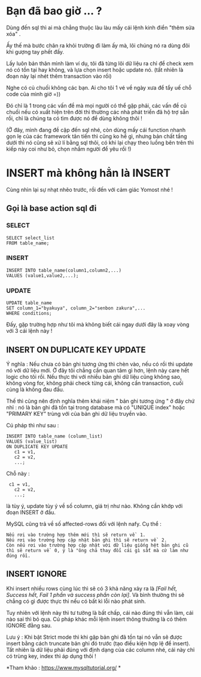 # Bạn đã bao giờ ... ?
Dùng đến sql thì ai mà chẳng thuộc làu làu mấy cái lệnh kinh điển "thêm sửa xóa" . 

Ấy thế mà bước chân ra khỏi trường đi làm ấy mà, lôi chúng nó ra dùng đôi khi gượng tay phết đấy.

Lấy luôn bản thân mình làm ví dụ, tôi đã từng lôi dữ liệu ra chỉ để check xem nó có tồn tại hay không, và lựa chọn insert hoặc update nó. (tất nhiên là đoạn này lại nhét thêm transaction vào rồi)

Nghe có củ chuối không các bạn. Ai cho tôi 1 vé về ngày xưa để tẩy uế chỗ code của mình giờ =))

Đó chỉ là 1 trong các vấn đề mà mọi người có thể gặp phải, các vấn đề củ chuối nếu có xuất hiện trên đời thì thường các nhà phát triển đã hộ trợ sẵn rồi, chỉ là chúng ta có tìm được nó để dùng không thôi !

(Ở đây, mình đang đề cập đến sql nhé, còn dùng mấy cái function nhanh gọn lẹ của các framework tân tiến thì cũng ko hề gì, nhưng bản chất tầng dưới thì nó cũng sẽ xử lí bằng sql thôi, có khi lại chạy theo luồng bên trên thì kiếp này coi như bỏ, chọn nhầm người để yêu rồi !)

# INSERT mà không hẳn là INSERT
Cùng nhìn lại sự nhạt nhẽo trước, rồi đến với cảm giác Yomost nhé !
## Gọi là base action sql đi
### SELECT
```
SELECT select_list
FROM table_name;
```

### INSERT
```
INSERT INTO table_name(column1,column2,...)
VALUES (value1,value2,...);
```

### UPDATE
```
UPDATE table_name
SET column_1="byakuya", column_2="senbon zakura",...
WHERE conditions;
```
Đấy, gặp trường hợp như tôi mà không biết cái ngay dưới đây là xoay vòng với 3 cái lệnh này !

## INSERT ON DUPLICATE KEY UPDATE
Ý nghĩa : Nếu chưa có bản ghi tương ứng thì chèn vào, nếu có rồi thì update nó với dữ liệu mới. Ở đây tôi chẳng cần quan tâm gì hơn, lệnh này care hết logic cho tôi rồi. Nếu thực thi với nhiều bản ghi dữ liệu cũng không sao, không vòng for, không phải check từng cái, không cần transaction, cuối cùng là không đau đầu.

Thế thì cũng nên định nghĩa thêm khái niệm " bản ghi tương ứng " ở đây chứ nhỉ : nó là bản ghi đã tồn tại trong database mà có "UNIQUE index" hoặc "PRIMARY KEY" trùng với của bản ghi dữ liệu truyền vào. 

Cú pháp thì như sau :
```
INSERT INTO table_name (column_list)
VALUES (value_list)
ON DUPLICATE KEY UPDATE
   c1 = v1,
   c2 = v2,
   ...;
```
Chỗ này : 
```
 c1 = v1,
   c2 = v2,
   ...;
```
là tùy ý, update tùy ý về số column, giá trị như nào. Không cần khớp với đoạn INSERT ở đầu.

MySQL cũng trả về số affected-rows đối với lệnh nafy. Cụ thể :
```
Nếu rơi vào trường hợp thêm mới thì sẽ return về  1.
Nếu rơi vào trường hợp cập nhật bản ghi thì sẽ return về  2.
Còn nếu rơi vào trường hợp cập nhật với dữ liệu giống hệt bản ghi cũ thì sẽ return về  0, ý là "ông chả thay đổi cái gì sất mà cứ làm như đúng rồi.
```
## INSERT IGNORE
Khi insert nhiều rows cùng lúc thì sẽ có 3 khả năng xảy ra là *[Fail hết, Success hết, Fail 1 phần và success phần còn lại]*. Và bình thường thì sẽ chẳng có gì được thực thi nếu có bất kì lỗi nào phát sinh.

Tuy nhiên với lệnh này thì tư tưởng là bất chấp, cái nào đúng thì vẫn làm, cái nào sai thì bỏ qua. 
Cú pháp khác mỗi lệnh insert thông thường là có thêm IGNORE đằng sau.

Lưu ý : Khi bật Strict mode thì khi gặp bản ghi đã tồn tại nó vẫn sẽ được insert bằng cách truncate bản ghi đó trước (tạo điều kiện hợp lệ để insert). Tất nhiên là dữ liệu phải đúng với định dạng của các column nhé, cái này chỉ có trùng key, index thì áp dụng thôi !

*Tham khảo : https://www.mysqltutorial.org/ *